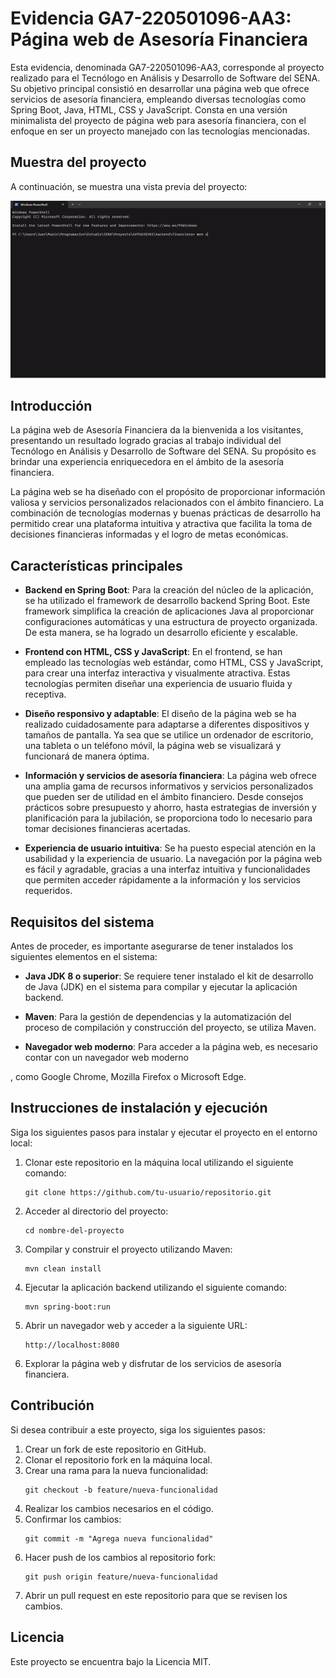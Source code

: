 # Evidencia GA7-220501096-AA3: Página web de Asesoría Financiera

Esta evidencia, denominada GA7-220501096-AA3, corresponde al proyecto realizado para el Tecnólogo en Análisis y Desarrollo de Software del SENA. Su objetivo principal consistió en desarrollar una página web que ofrece servicios de asesoría financiera, empleando diversas tecnologías como Spring Boot, Java, HTML, CSS y JavaScript. Consta en una versión minimalista del proyecto de página web para asesoría financiera, con el enfoque en ser un proyecto manejado con las tecnologías mencionadas.

## Muestra del proyecto

A continuación, se muestra una vista previa del proyecto:

![Muestra del proyecto](src\muestra.gif)



## Introducción

La página web de Asesoría Financiera da la bienvenida a los visitantes, presentando un resultado logrado gracias al trabajo individual del Tecnólogo en Análisis y Desarrollo de Software del SENA. Su propósito es brindar una experiencia enriquecedora en el ámbito de la asesoría financiera.

La página web se ha diseñado con el propósito de proporcionar información valiosa y servicios personalizados relacionados con el ámbito financiero. La combinación de tecnologías modernas y buenas prácticas de desarrollo ha permitido crear una plataforma intuitiva y atractiva que facilita la toma de decisiones financieras informadas y el logro de metas económicas.

## Características principales

- **Backend en Spring Boot**: Para la creación del núcleo de la aplicación, se ha utilizado el framework de desarrollo backend Spring Boot. Este framework simplifica la creación de aplicaciones Java al proporcionar configuraciones automáticas y una estructura de proyecto organizada. De esta manera, se ha logrado un desarrollo eficiente y escalable.

- **Frontend con HTML, CSS y JavaScript**: En el frontend, se han empleado las tecnologías web estándar, como HTML, CSS y JavaScript, para crear una interfaz interactiva y visualmente atractiva. Estas tecnologías permiten diseñar una experiencia de usuario fluida y receptiva.

- **Diseño responsivo y adaptable**: El diseño de la página web se ha realizado cuidadosamente para adaptarse a diferentes dispositivos y tamaños de pantalla. Ya sea que se utilice un ordenador de escritorio, una tableta o un teléfono móvil, la página web se visualizará y funcionará de manera óptima.

- **Información y servicios de asesoría financiera**: La página web ofrece una amplia gama de recursos informativos y servicios personalizados que pueden ser de utilidad en el ámbito financiero. Desde consejos prácticos sobre presupuesto y ahorro, hasta estrategias de inversión y planificación para la jubilación, se proporciona todo lo necesario para tomar decisiones financieras acertadas.

- **Experiencia de usuario intuitiva**: Se ha puesto especial atención en la usabilidad y la experiencia de usuario. La navegación por la página web es fácil y agradable, gracias a una interfaz intuitiva y funcionalidades que permiten acceder rápidamente a la información y los servicios requeridos.

## Requisitos del sistema

Antes de proceder, es importante asegurarse de tener instalados los siguientes elementos en el sistema:

- **Java JDK 8 o superior**: Se requiere tener instalado el kit de desarrollo de Java (JDK) en el sistema para compilar y ejecutar la aplicación backend.

- **Maven**: Para la gestión de dependencias y la automatización del proceso de compilación y construcción del proyecto, se utiliza Maven.

- **Navegador web moderno**: Para acceder a la página web, es necesario contar con un navegador web moderno

, como Google Chrome, Mozilla Firefox o Microsoft Edge.

## Instrucciones de instalación y ejecución

Siga los siguientes pasos para instalar y ejecutar el proyecto en el entorno local:

1. Clonar este repositorio en la máquina local utilizando el siguiente comando:
   ```
   git clone https://github.com/tu-usuario/repositorio.git
   ```

2. Acceder al directorio del proyecto:
   ```
   cd nombre-del-proyecto
   ```

3. Compilar y construir el proyecto utilizando Maven:
   ```
   mvn clean install
   ```

4. Ejecutar la aplicación backend utilizando el siguiente comando:
   ```
   mvn spring-boot:run
   ```

5. Abrir un navegador web y acceder a la siguiente URL:
   ```
   http://localhost:8080
   ```

6. Explorar la página web y disfrutar de los servicios de asesoría financiera.

## Contribución

Si desea contribuir a este proyecto, siga los siguientes pasos:

1. Crear un fork de este repositorio en GitHub.
2. Clonar el repositorio fork en la máquina local.
3. Crear una rama para la nueva funcionalidad:
   ```
   git checkout -b feature/nueva-funcionalidad
   ```
4. Realizar los cambios necesarios en el código.
5. Confirmar los cambios:
   ```
   git commit -m "Agrega nueva funcionalidad"
   ```
6. Hacer push de los cambios al repositorio fork:
   ```
   git push origin feature/nueva-funcionalidad
   ```
7. Abrir un pull request en este repositorio para que se revisen los cambios.

## Licencia

Este proyecto se encuentra bajo la Licencia MIT.
